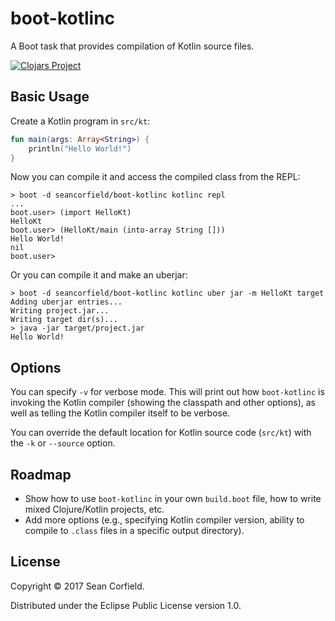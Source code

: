 # boot-kotlinc

A Boot task that provides compilation of Kotlin source files.

[![Clojars Project](https://img.shields.io/clojars/v/seancorfield/boot-kotlinc.svg)](https://clojars.org/seancorfield/boot-kotlinc)

## Basic Usage

Create a Kotlin program in `src/kt`:
```kotlin
fun main(args: Array<String>) {
	println("Hello World!")
}
```

Now you can compile it and access the compiled class from the REPL:

    > boot -d seancorfield/boot-kotlinc kotlinc repl
    ...
    boot.user> (import HelloKt)
    HelloKt
    boot.user> (HelloKt/main (into-array String []))
    Hello World!
    nil
    boot.user>

Or you can compile it and make an uberjar:

    > boot -d seancorfield/boot-kotlinc kotlinc uber jar -m HelloKt target
    Adding uberjar entries...
    Writing project.jar...
    Writing target dir(s)...
    > java -jar target/project.jar
    Hello World!

## Options

You can specify `-v` for verbose mode. This will print out how `boot-kotlinc` is invoking the Kotlin compiler (showing the classpath and other options), as well as telling the Kotlin compiler itself to be verbose.

You can override the default location for Kotlin source code (`src/kt`) with the `-k` or `--source` option.

## Roadmap

* Show how to use `boot-kotlinc` in your own `build.boot` file, how to write mixed Clojure/Kotlin projects, etc.
* Add more options (e.g., specifying Kotlin compiler version, ability to compile to `.class` files in a specific output directory).

## License

Copyright © 2017 Sean Corfield.

Distributed under the Eclipse Public License version 1.0.
